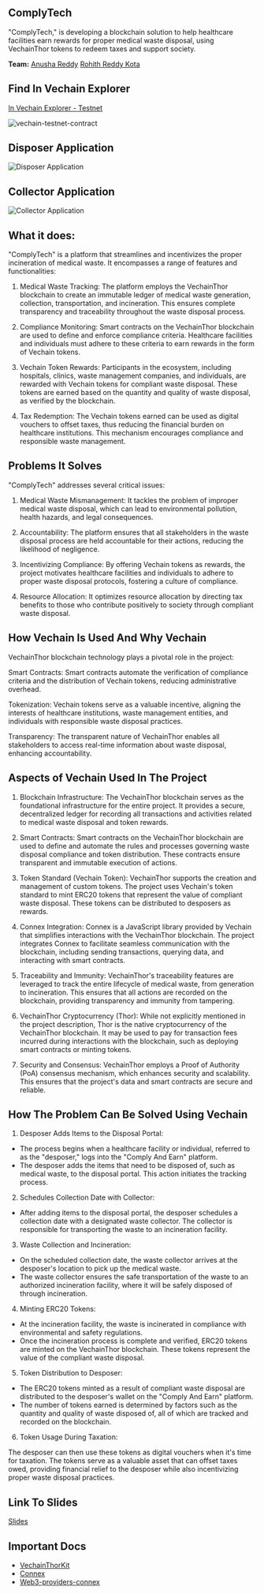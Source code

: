 ## ComplyTech

"ComplyTech," is developing a blockchain solution to help healthcare facilities earn rewards for proper medical waste disposal, using VechainThor tokens to redeem taxes and support society.

**Team:** [Anusha Reddy](https://github.com/anushareddy5/) [Rohith Reddy Kota](https://github.com/rohithreddykota)

## Find In Vechain Explorer

[In Vechain Explorer - Testnet](https://explore-testnet.vechain.org/transactions/0x8f598f5d50cd862930a52986711faa08cefe727cc7e70e6f75cee0f66c801d85#info)

![vechain-testnet-contract](vechain-testnet-contract.png)

## Disposer Application

![Disposer Application](disposer-app.png)

## Collector Application

![Collector Application](collector-app.png)

## What it does:

"ComplyTech" is a platform that streamlines and incentivizes the proper incineration of medical waste. It encompasses a range of features and functionalities:

1. Medical Waste Tracking: The platform employs the VechainThor blockchain to create an immutable ledger of medical waste generation, collection, transportation, and incineration. This ensures complete transparency and traceability throughout the waste disposal process.

2. Compliance Monitoring: Smart contracts on the VechainThor blockchain are used to define and enforce compliance criteria. Healthcare facilities and individuals must adhere to these criteria to earn rewards in the form of Vechain tokens.

3. Vechain Token Rewards: Participants in the ecosystem, including hospitals, clinics, waste management companies, and individuals, are rewarded with Vechain tokens for compliant waste disposal. These tokens are earned based on the quantity and quality of waste disposal, as verified by the blockchain.

4. Tax Redemption: The Vechain tokens earned can be used as digital vouchers to offset taxes, thus reducing the financial burden on healthcare institutions. This mechanism encourages compliance and responsible waste management.

## Problems It Solves

"ComplyTech" addresses several critical issues:

1. Medical Waste Mismanagement: It tackles the problem of improper medical waste disposal, which can lead to environmental pollution, health hazards, and legal consequences.

2. Accountability: The platform ensures that all stakeholders in the waste disposal process are held accountable for their actions, reducing the likelihood of negligence.

3. Incentivizing Compliance: By offering Vechain tokens as rewards, the project motivates healthcare facilities and individuals to adhere to proper waste disposal protocols, fostering a culture of compliance.

4. Resource Allocation: It optimizes resource allocation by directing tax benefits to those who contribute positively to society through compliant waste disposal.

## How Vechain Is Used And Why Vechain

VechainThor blockchain technology plays a pivotal role in the project:

Smart Contracts: Smart contracts automate the verification of compliance criteria and the distribution of Vechain tokens, reducing administrative overhead.

Tokenization: Vechain tokens serve as a valuable incentive, aligning the interests of healthcare institutions, waste management entities, and individuals with responsible waste disposal practices.

Transparency: The transparent nature of VechainThor enables all stakeholders to access real-time information about waste disposal, enhancing accountability.

## Aspects of Vechain Used In The Project

1. Blockchain Infrastructure: The VechainThor blockchain serves as the foundational infrastructure for the entire project. It provides a secure, decentralized ledger for recording all transactions and activities related to medical waste disposal and token rewards.

2. Smart Contracts: Smart contracts on the VechainThor blockchain are used to define and automate the rules and processes governing waste disposal compliance and token distribution. These contracts ensure transparent and immutable execution of actions.

3. Token Standard (Vechain Token): VechainThor supports the creation and management of custom tokens. The project uses Vechain's token standard to mint ERC20 tokens that represent the value of compliant waste disposal. These tokens can be distributed to desposers as rewards.

4. Connex Integration: Connex is a JavaScript library provided by Vechain that simplifies interactions with the VechainThor blockchain. The project integrates Connex to facilitate seamless communication with the blockchain, including sending transactions, querying data, and interacting with smart contracts.

5. Traceability and Immunity: VechainThor's traceability features are leveraged to track the entire lifecycle of medical waste, from generation to incineration. This ensures that all actions are recorded on the blockchain, providing transparency and immunity from tampering.

6. VechainThor Cryptocurrency (Thor): While not explicitly mentioned in the project description, Thor is the native cryptocurrency of the VechainThor blockchain. It may be used to pay for transaction fees incurred during interactions with the blockchain, such as deploying smart contracts or minting tokens.

7. Security and Consensus: VechainThor employs a Proof of Authority (PoA) consensus mechanism, which enhances security and scalability. This ensures that the project's data and smart contracts are secure and reliable.

## How The Problem Can Be Solved Using Vechain

1. Desposer Adds Items to the Disposal Portal:

- The process begins when a healthcare facility or individual, referred to as the "desposer," logs into the "Comply And Earn" platform.
- The desposer adds the items that need to be disposed of, such as medical waste, to the disposal portal. This action initiates the tracking process.

2. Schedules Collection Date with Collector:

- After adding items to the disposal portal, the desposer schedules a collection date with a designated waste collector. The collector is responsible for transporting the waste to an incineration facility.

3. Waste Collection and Incineration:

- On the scheduled collection date, the waste collector arrives at the desposer's location to pick up the medical waste.
- The waste collector ensures the safe transportation of the waste to an authorized incineration facility, where it will be safely disposed of through incineration.

4. Minting ERC20 Tokens:

- At the incineration facility, the waste is incinerated in compliance with environmental and safety regulations.
- Once the incineration process is complete and verified, ERC20 tokens are minted on the VechainThor blockchain. These tokens represent the value of the compliant waste disposal.

5. Token Distribution to Desposer:

- The ERC20 tokens minted as a result of compliant waste disposal are distributed to the desposer's wallet on the "Comply And Earn" platform.
- The number of tokens earned is determined by factors such as the quantity and quality of waste disposed of, all of which are tracked and recorded on the blockchain.

6. Token Usage During Taxation:

The desposer can then use these tokens as digital vouchers when it's time for taxation.
The tokens serve as a valuable asset that can offset taxes owed, providing financial relief to the desposer while also incentivizing proper waste disposal practices.

## Link To Slides

[Slides](https://www.canva.com/design/DAFwr9cqUnU/IyCfDP9tzkHrSPaMxgG0ow/edit?referrer=slideshows-landing-page)

## Important Docs

- [VechainThorKit](https://docs.vechain.org/developer-resources/sdks-and-providers/thor-devkit)
- [Connex](https://docs.vechain.org/developer-resources/sdks-and-providers/connex)
- [Web3-providers-connex](https://docs.vechain.org/developer-resources/sdks-and-providers/web3-providers-connex)
